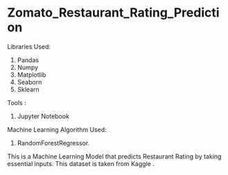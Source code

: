 # Zomato_Restaurant_Rating_Prediction


Libraries Used:

1) Pandas 
2) Numpy 
3) Matplotlib
4) Seaborn
5) Sklearn


Tools :
1) Jupyter Notebook

Machine Learning Algorithm Used:
1) RandomForestRegressor.

This is a Machine Learning Model that predicts Restaurant Rating by taking essential inputs.
This dataset is taken from Kaggle .
